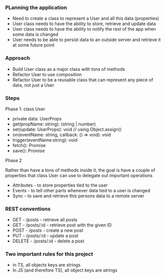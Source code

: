 ### PLanning the application

- Need to create a class to represent a User and all this data (properties)
- User class needs to have the ability to store, retrieve and update data
- User class needs to have the ability to notify the rest of the app when some data is changed
- User needs to be able to persist data to an outside server and retrieve it at some future point

### Approach

- Build User class as a major class with tons of methods
- Refactor User to use composition
- Refactor User to be a reusable class that can represent any piece of data, not just a User

### Steps

Phase 1: class User

- private data: UserProps
- get(propName: string): (string | number)
- set(update: UserProps): void // using Object.assign()
- on(eventName: string, callback: () => void): void
- trigger(eventName:string): void
- fetch(): Promise
- save(): Promise

Phase 2

Rather than have a tons of methods inside it, the goal is have a couple of properties that class User can use to delegate out important operations

- Attributes - to store properties tied to the user
- Events - to tell other parts whenever data tied to a user is changed
- Sync - to save and retrieve this persons data to a remote server

### REST conventions

- GET - /posts - retrieve all posts
- GET - /posts/:id - retrieve post with the given ID
- POST - /posts - create a new post
- PUT - /posts/:id - update a post
- DELETE - /posts/:id - delete a post

### Two important rules for this project

- in TS, all objects keys are strings
- In JS (and therefore TS), all object keys are strings
